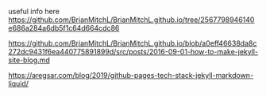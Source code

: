 useful info here
https://github.com/BrianMitchL/BrianMitchL.github.io/tree/2567798946140e686a284a6db5f1c64d664cdc86

https://github.com/BrianMitchL/BrianMitchL.github.io/blob/a0eff46638da8c272dc9431f6ea440775891899d/src/posts/2016-09-01-how-to-make-jekyll-site-blog.md


https://aregsar.com/blog/2019/github-pages-tech-stack-jekyll-markdown-liquid/